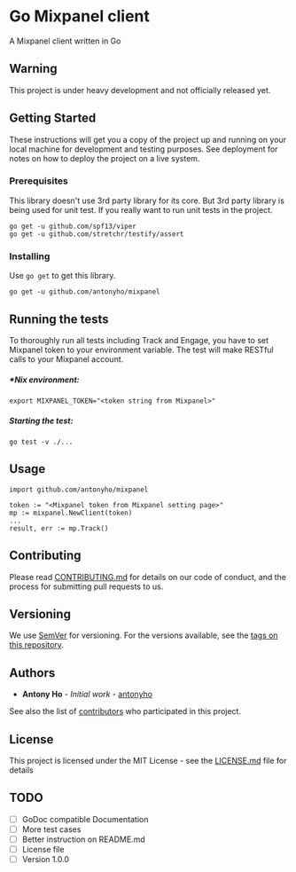 # Go Mixpanel client

A Mixpanel client written in Go

## Warning
This project is under heavy development and not officially released yet.

## Getting Started

These instructions will get you a copy of the project up and running on your local machine for development and testing purposes. See deployment for notes on how to deploy the project on a live system.

### Prerequisites

This library doesn't use 3rd party library for its core. But 3rd party library is being used for unit test. If you really want to run unit tests in the project.

```
go get -u github.com/spf13/viper
go get -u github.com/stretchr/testify/assert
```

### Installing

Use `go get` to get this library.

```
go get -u github.com/antonyho/mixpanel
```

## Running the tests

To thoroughly run all tests including Track and Engage, you have to set Mixpanel token to your environment variable. The test will make RESTful calls to your Mixpanel account.

##### *Nix environment:
```
export MIXPANEL_TOKEN="<token string from Mixpanel>"
```

##### Starting the test:
```
go test -v ./...
```

## Usage

`import github.com/antonyho/mixpanel`

```
token := "<Mixpanel token from Mixpanel setting page>"
mp := mixpanel.NewClient(token)
...
result, err := mp.Track()
```

## Contributing

Please read [CONTRIBUTING.md](https://gist.github.com/PurpleBooth/b24679402957c63ec426) for details on our code of conduct, and the process for submitting pull requests to us.

## Versioning

We use [SemVer](http://semver.org/) for versioning. For the versions available, see the [tags on this repository](https://github.com/antonyho/mixpanel/tags). 

## Authors

* **Antony Ho** - *Initial work* - [antonyho](https://github.com/antonyho)

See also the list of [contributors](https://github.com/antonyho/mixpanel/graphs/contributors) who participated in this project.

## License

This project is licensed under the MIT License - see the [LICENSE.md](LICENSE.md) file for details

## TODO
- [ ] GoDoc compatible Documentation
- [ ] More test cases
- [ ] Better instruction on README.md
- [ ] License file
- [ ] Version 1.0.0